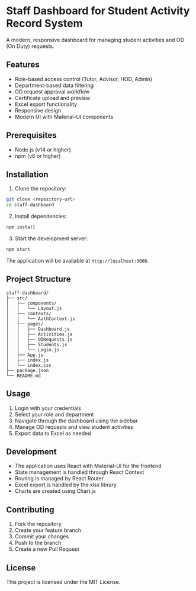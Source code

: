 # Staff Dashboard for Student Activity Record System

A modern, responsive dashboard for managing student activities and OD (On Duty) requests.

## Features

- Role-based access control (Tutor, Advisor, HOD, Admin)
- Department-based data filtering
- OD request approval workflow
- Certificate upload and preview
- Excel export functionality
- Responsive design
- Modern UI with Material-UI components

## Prerequisites

- Node.js (v14 or higher)
- npm (v6 or higher)

## Installation

1. Clone the repository:
```bash
git clone <repository-url>
cd staff-dashboard
```

2. Install dependencies:
```bash
npm install
```

3. Start the development server:
```bash
npm start
```

The application will be available at `http://localhost:3000`.

## Project Structure

```
staff-dashboard/
├── src/
│   ├── components/
│   │   └── Layout.js
│   ├── contexts/
│   │   └── AuthContext.js
│   ├── pages/
│   │   ├── Dashboard.js
│   │   ├── Activities.js
│   │   ├── ODRequests.js
│   │   ├── Students.js
│   │   └── Login.js
│   ├── App.js
│   ├── index.js
│   └── index.css
├── package.json
└── README.md
```

## Usage

1. Login with your credentials
2. Select your role and department
3. Navigate through the dashboard using the sidebar
4. Manage OD requests and view student activities
5. Export data to Excel as needed

## Development

- The application uses React with Material-UI for the frontend
- State management is handled through React Context
- Routing is managed by React Router
- Excel export is handled by the xlsx library
- Charts are created using Chart.js

## Contributing

1. Fork the repository
2. Create your feature branch
3. Commit your changes
4. Push to the branch
5. Create a new Pull Request

## License

This project is licensed under the MIT License. 
